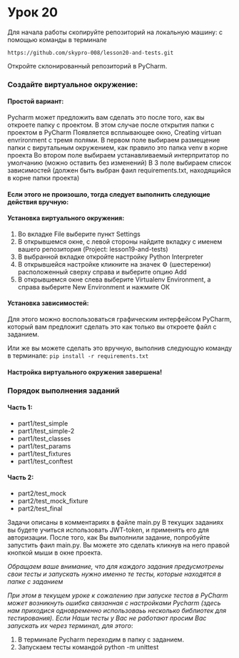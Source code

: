 # Урок 20
Для начала работы скопируйте репозиторий на локальную машину:
c помощью команды в терминале

`https://github.com/skypro-008/lesson20-and-tests.git`

Откройте склонированный репозиторий в PyCharm.

### Cоздайте виртуальное окружение:

#### Простой вариант:
Pycharm может предложить вам сделать это после того, как вы откроете папку с проектом.
В этом случае после открытия папки с проектом в PyCharm
Появляется всплывающее окно, Creating virtuan envrironment c тремя полями.
В первом поле выбираем размещение папки с вирутальным окружением, как правило это папка venv
в корне проекта
Во втором поле выбираем устанавливаемый интерпритатор по умолчанию (можно оставить без изменений)
В 3 поле выбираем список зависимостей (должен быть выбран фаил requirements.txt, находящийся в корне папки проекта)

#### Если этого не произошло, тогда следует выполнить следующие действия вручную:
#### Установка виртуального окружения:
1. Во вкладке File выберите пункт Settings
2. В открывшемся окне, с левой стороны найдите вкладку с именем
вашего репозитория (Project: lesson19-and-tests)
3. В выбранной вкладке откройте настройку Python Interpreter
4. В открывшейся настройке кликните на значек ⚙ (шестеренки) 
расположенный сверху справа и выберите опцию Add
5. В открывшемся окне слева выберите Virtualenv Environment, 
а справа выберите New Environment и нажмите ОК

#### Установка зависимостей:
Для этого можно воспользоваться графическим интерфейсом PyCharm,
который вам предложит сделать это как только вы откроете файл с заданием.

Или же вы можете сделать это вручную, выполнив следующую команду в терминале:
`pip install -r requirements.txt`

#### Настройка виртуального окружения завершена!

### Порядок выполнения заданий
#### Часть 1:

- part1/test_simple
- part1/test_simple-2
- part1/test_classes
- part1/test_params
- part1/test_fixtures
- part1/test_conftest

#### Часть 2:

- part2/test_mock
- part2/test_mock_fixture
- part2/test_final



Задачи описаны в комментариях в файле main.py
В текущих заданиях вы будете учиться использовать JWT-token, и применять его для
авторизации. После того, как Вы выполнили  задание, попробуйте запустить фаил main.py.
Вы можете это сделать кликнув на него правой кнопкой мыши в окне проекта.


*Обращаем ваше внимание, что для каждого задания предусмотрены свои тесты
и запускать нужно именно те тесты, которые находятся в папке с заданием*


*При этом в текущем уроке к сожалению при запуске тестов в PyCharm может возникнуть ошибка
связанная с настройками Pycharm (здесь нам приходися одновременно использоваьь несколько библиотек 
для тестирования). Если Наши тесты у Вас не работают просим Вас
запускать их через терминал, для этого*:
1. В терминале Pycharm переходим в папку с заданием.
2. Запускаем тесты командой python -m unittest 
